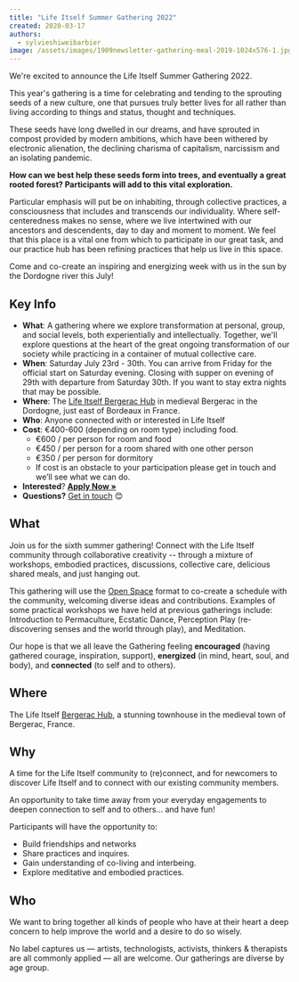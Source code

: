 ```yaml
---
title: "Life Itself Summer Gathering 2022"
created: 2020-03-17
authors: 
  - sylvieshiweibarbier
image: /assets/images/1909newsletter-gathering-meal-2019-1024x576-1.jpg
---
```


We're excited to announce the Life Itself Summer Gathering 2022.

This year's gathering is a time for celebrating and tending to the sprouting seeds of a new culture, one that pursues truly better lives for all rather than living according to things and status, thought and techniques.

These seeds have long dwelled in our dreams, and have sprouted in compost provided by modern ambitions, which have been withered by electronic alienation, the declining charisma of capitalism, narcissism and an isolating pandemic.

**How can we best help these seeds form into trees, and eventually a great rooted forest? Participants will add to this vital exploration.**

Particular emphasis will put be on inhabiting, through collective practices, a consciousness that includes and transcends our individuality. Where self-centeredness makes no sense, where we live intertwined with our ancestors and descendents, day to day and moment to moment. We feel that this place is a vital one from which to participate in our great task, and our practice hub has been refining practices that help us live in this space.

Come and co-create an inspiring and energizing week with us in the sun by the Dordogne river this July!

## Key Info

- **What**: A gathering where we explore transformation at personal, group, and social levels, both experientially and intellectually. Together, we'll explore questions at the heart of the great ongoing transformation of our society while practicing in a container of mutual collective care.
- **When**: Saturday July 23rd - 30th. You can arrive from Friday for the official start on Saturday evening. Closing with supper on evening of 29th with departure from Saturday 30th. If you want to stay extra nights that may be possible.
- **Where**: The [Life Itself Bergerac Hub](https://lifeitself.org/hubs/bergerac/) in medieval Bergerac in the Dordogne, just east of Bordeaux in France.
- **Who**: Anyone connected with or interested in Life Itself
- **Cost**: €400-600 (depending on room type) including food.
    - €600 / per person for room and food
    - €450 / per person for a room shared with one other person
    - €350 / per person for dormitory
    - If cost is an obstacle to your participation please get in touch and we’ll see what we can do.
- **Interested**? [**Apply Now »**](https://docs.google.com/forms/d/e/1FAIpQLSdiykDKyZR6DgtPKeYuNePy9sWc-qkIc4BVfKBRjkFWKvFp-g/viewform)
- **Questions?** [Get in touch](https://lifeitself.org/contact/) 😊

## What

Join us for the sixth summer gathering! Connect with the Life Itself community through collaborative creativity -- through a mixture of workshops, embodied practices, discussions, collective care, delicious shared meals, and just hanging out.

This gathering will use the [Open Space](https://en.wikipedia.org/wiki/Open_Space_Technology) format to co-create a schedule with the community, welcoming diverse ideas and contributions. Examples of some practical workshops we have held at previous gatherings include: Introduction to Permaculture, Ecstatic Dance, Perception Play (re-discovering senses and the world through play), and Meditation.

Our hope is that we all leave the Gathering feeling **encouraged** (having gathered courage, inspiration, support), **energized** (in mind, heart, soul, and body), and **connected** (to self and to others).

## Where

The Life Itself [Bergerac Hub](https://lifeitself.org/hubs/bergerac/), a stunning townhouse in the medieval town of Bergerac, France.

## Why

A time for the Life Itself community to (re)connect, and for newcomers to discover Life Itself and to connect with our existing community members.

An opportunity to take time away from your everyday engagements to deepen connection to self and to others... and have fun!

Participants will have the opportunity to:

- Build friendships and networks
- Share practices and inquires.
- Gain understanding of co-living and interbeing.
- Explore meditative and embodied practices.

## Who

We want to bring together all kinds of people who have at their heart a deep concern to help improve the world and a desire to do so wisely.

No label captures us — artists, technologists, activists, thinkers & therapists are all commonly applied — all are welcome. Our gatherings are diverse by age group.
